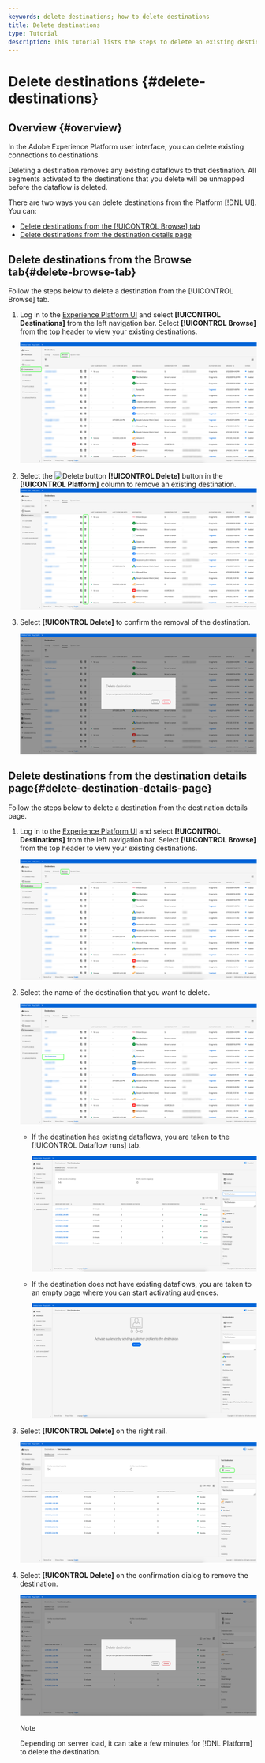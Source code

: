 ```yaml
---
keywords: delete destinations; how to delete destinations
title: Delete destinations
type: Tutorial
description: This tutorial lists the steps to delete an existing destination in the Adobe Experience Platform UI
---
```


# Delete destinations {#delete-destinations}

## Overview {#overview}

In the Adobe Experience Platform user interface, you can delete existing connections to destinations.

Deleting a destination removes any existing dataflows to that destination. All segments activated to the destinations that you delete will be unmapped before the dataflow is deleted.

There are two ways you can delete destinations from the Platform [!DNL UI]. You can:

* [Delete destinations from the [!UICONTROL Browse] tab](#delete-browse-tab)
* [Delete destinations from the destination details page](#delete-destination-details-page)

## Delete destinations from the Browse tab{#delete-browse-tab}

Follow the steps below to delete a destination from the [!UICONTROL Browse] tab.

1. Log in to the [Experience Platform UI](https://platform.adobe.com/) and select **[!UICONTROL Destinations]** from the left navigation bar. Select **[!UICONTROL Browse]** from the top header to view your existing destinations.

    ![Browse destinations](../../destinations/assets/ui/delete-destinations/browse-destinations.png)

2. Select the ![Delete button](./destinations/assets/ui/delete-destinations/delete-icon.png) **[!UICONTROL Delete]** button in the **[!UICONTROL Platform]** column to remove an existing destination.
    ![Delete destinations](../../destinations/assets/ui/delete-destinations/delete-destinations.png)

3. Select **[!UICONTROL Delete]** to confirm the removal of the destination.

    ![Confirm delete destination](../../destinations/assets/ui/delete-destinations/delete-destinations-confirm.png)


## Delete destinations from the destination details page{#delete-destination-details-page}

Follow the steps below to delete a destination from the destination details page.

1. Log in to the [Experience Platform UI](https://platform.adobe.com/) and select **[!UICONTROL Destinations]** from the left navigation bar. Select **[!UICONTROL Browse]** from the top header to view your existing destinations.

    ![Browse destinations](../../destinations/assets/ui/delete-destinations/browse-destinations.png)

1. Select the name of the destination that you want to delete.

    ![Select destination](../../destinations/assets/ui/delete-destinations/delete-destination-select.png)

   * If the destination has existing dataflows, you are taken to the [!UICONTROL Dataflow runs] tab.

        ![Dataflow runs tab](../../destinations/assets/ui/delete-destinations/destination-details-dataflows.png)

   * If the destination does not have existing dataflows, you are taken to an empty page where you can start activating audiences.

        ![Destination details](../../destinations/assets/ui/delete-destinations/destination-details-empty.png)


1. Select **[!UICONTROL Delete]** on the right rail.

    ![Delete destination](../../destinations/assets/ui/delete-destinations/delete-destinations-button.png)

1. Select **[!UICONTROL Delete]** on the confirmation dialog to remove the destination.

    ![Delete destination confirm](../../destinations/assets/ui/delete-destinations/delete-destinations-delete.png)

    >[!NOTE]
    >
    >Depending on server load, it can take a few minutes for [!DNL Platform] to delete the destination.